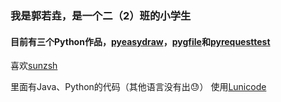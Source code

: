 ### 我是郭若垚，是一个二（2）班的小学生
#### 目前有三个Python作品，[pyeasydraw](https://github.com/gry321/pyeasydraw "直达pyeasydraw")，[pygfile](https://github.com/gry321/pygfile "直达pygfile")和[pyrequesttest](https://github.com/gry321/pyrequesttest "直达pyrequesttest")
喜欢[sunzsh](https://github.com/sunzsh "程序员小山与Bug")

里面有Java、Python的代码（其他语言没有出😓）
使用[Lunicode](https://lunicode.com/bigtext "打开Lunicode的ASCII Art")                                                                                                                
                                                                                                                
                                                                                                                
                                                                                                                